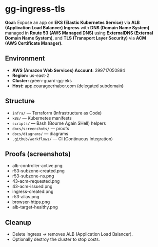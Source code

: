 # gg-ingress-tls
**Goal:** Expose an app on **EKS (Elastic Kubernetes Service)** via **ALB (Application Load Balancer) Ingress** with **DNS (Domain Name System)** managed in **Route 53 (AWS Managed DNS)** using **ExternalDNS (External Domain Name System)**, and **TLS (Transport Layer Security)** via **ACM (AWS Certificate Manager)**.
## Environment
- **AWS (Amazon Web Services) Account:** 399717050894
- **Region:** us-east-2
- **Cluster:** green-guard-gg-eks
- **Host:** app.courageerhabor.com (delegated subdomain)
## Structure
- `infra/` — Terraform (Infrastructure as Code)
- `k8s/` — Kubernetes manifests
- `scripts/` — Bash (Bourne Again SHell) helpers
- `docs/screenshots/` — proofs
- `docs/diagrams/` — diagrams
- `.github/workflows/` — CI (Continuous Integration)
## Proofs (screenshots)
- alb-controller-active.png
- r53-subzone-created.png
- r53-subzone-ns.png
- 43-acm-requested.png
- 43-acm-issued.png
- ingress-created.png
- r53-alias.png
- browser-https.png
- alb-target-healthy.png
## Cleanup
- Delete Ingress → removes ALB (Application Load Balancer).
- Optionally destroy the cluster to stop costs.
